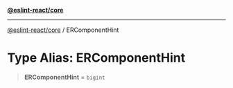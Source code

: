 [**@eslint-react/core**](../README.md)

***

[@eslint-react/core](../README.md) / ERComponentHint

# Type Alias: ERComponentHint

> **ERComponentHint** = `bigint`
